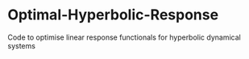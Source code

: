 # Optimal-Hyperbolic-Response
Code to optimise linear response functionals for hyperbolic dynamical systems 
